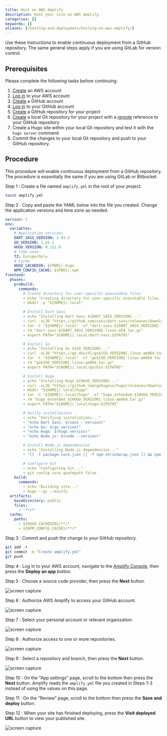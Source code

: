 ```yaml
---
title: Host on AWS Amplify
description: Host your site on AWS Amplify.
categories: []
keywords: []
aliases: [/hosting-and-deployment/hosting-on-aws-amplify/]
---
```


Use these instructions to enable continuous deployment from a GitHub repository. The same general steps apply if you are using GitLab for version control.

## Prerequisites

Please complete the following tasks before continuing:

1. [Create](https://aws.amazon.com/resources/create-account/) an AWS account
1. [Log in](https://console.aws.amazon.com/) to your AWS account
1. [Create](https://github.com/signup) a GitHub account
1. [Log in](https://github.com/login) to your GitHub account
1. [Create](https://github.com/new) a GitHub repository for your project
1. [Create](https://git-scm.com/docs/git-init) a local Git repository for your project with a [remote](https://git-scm.com/docs/git-remote) reference to your GitHub repository
1. Create a Hugo site within your local Git repository and test it with the `hugo server` command
1. Commit the changes to your local Git repository and push to your GitHub repository.

## Procedure

This procedure will enable continuous deployment from a GitHub repository. The procedure is essentially the same if you are using GitLab or Bitbucket.

Step 1
: Create a file named `amplify.yml` in the root of your project.

  ```sh
  touch amplify.yml
  ```

Step 2
: Copy and paste the YAML below into the file you created. Change the application versions and time zone as needed.

  ```yaml {file="amplify.yml" copy=true}
  version: 1
  env:
    variables:
      # Application versions
      DART_SASS_VERSION: 1.93.2
      GO_VERSION: 1.25.1
      HUGO_VERSION: 0.151.0
      # Time zone
      TZ: Europe/Oslo
      # Cache
      HUGO_CACHEDIR: ${PWD}/.hugo
      NPM_CONFIG_CACHE: ${PWD}/.npm
  frontend:
    phases:
      preBuild:
        commands:
          # Create directory for user-specific executable files
          - echo "Creating directory for user-specific executable files..."
          - mkdir -p "${HOME}/.local"

          # Install Dart Sass
          - echo "Installing Dart Sass ${DART_SASS_VERSION}..."
          - curl -sLJO "https://github.com/sass/dart-sass/releases/download/${DART_SASS_VERSION}/dart-sass-${DART_SASS_VERSION}-linux-x64.tar.gz"
          - tar -C "${HOME}/.local" -xf "dart-sass-${DART_SASS_VERSION}-linux-x64.tar.gz"
          - rm "dart-sass-${DART_SASS_VERSION}-linux-x64.tar.gz"
          - export PATH="${HOME}/.local/dart-sass:${PATH}"

          # Install Go
          - echo "Installing Go ${GO_VERSION}..."
          - curl -sLJO "https://go.dev/dl/go${GO_VERSION}.linux-amd64.tar.gz"
          - tar -C "${HOME}/.local" -xf "go${GO_VERSION}.linux-amd64.tar.gz"
          - rm "go${GO_VERSION}.linux-amd64.tar.gz"
          - export PATH="${HOME}/.local/go/bin:${PATH}"

          # Install Hugo
          - echo "Installing Hugo ${HUGO_VERSION}..."
          - curl -sLJO "https://github.com/gohugoio/hugo/releases/download/v${HUGO_VERSION}/hugo_extended_${HUGO_VERSION}_linux-amd64.tar.gz"
          - mkdir "${HOME}/.local/hugo"
          - tar -C "${HOME}/.local/hugo" -xf "hugo_extended_${HUGO_VERSION}_linux-amd64.tar.gz"
          - rm "hugo_extended_${HUGO_VERSION}_linux-amd64.tar.gz"
          - export PATH="${HOME}/.local/hugo:${PATH}"

          # Verify installations
          - echo "Verifying installations..."
          - "echo Dart Sass: $(sass --version)"
          - "echo Go: $(go version)"
          - "echo Hugo: $(hugo version)"
          - "echo Node.js: $(node --version)"

          # Install Node.js dependencies
          - echo "Installing Node.js dependencies..."
          - "[[ -f package-lock.json || -f npm-shrinkwrap.json ]] && npm ci --prefer-offline || true"

          # Configure Git
          - echo "Configuring Git..."
          - git config core.quotepath false
      build:
        commands:
          - echo "Building site..."
          - hugo --gc --minify
    artifacts:
      baseDirectory: public
      files:
        - '**/*'
    cache:
      paths:
        - ${HUGO_CACHEDIR}/**/*
        - ${NPM_CONFIG_CACHE}/**/*
  ```

Step 3
: Commit and push the change to your GitHub repository.

  ```sh
  git add -A
  git commit -m "Create amplify.yml"
  git push
  ```

Step 4
: Log in to your AWS account, navigate to the [Amplify Console], then press the  **Deploy an app** button.

Step 5
: Choose a source code provider, then press the **Next** button.

  ![screen capture](amplify-step-05.png)

Step 6
: Authorize AWS Amplify to access your GitHub account.

  ![screen capture](amplify-step-06.png)

Step 7
: Select your personal account or relevant organization.

  ![screen capture](amplify-step-07.png)

Step 8
: Authorize access to one or more repositories.

  ![screen capture](amplify-step-08.png)

Step 9
: Select a repository and branch, then press the **Next** button.

  ![screen capture](amplify-step-09.png)

Step 10
: On the "App settings" page, scroll to the bottom then press the **Next** button. Amplify reads the `amplify.yml` file you created in Steps 1-3 instead of using the values on this page.

Step 11
: On the "Review" page, scroll to the bottom then press the **Save and deploy** button.

Step 12
: When your site has finished deploying, press the **Visit deployed URL** button to view your published site.

  ![screen capture](amplify-step-11.png)

[Amplify Console]: https://console.aws.amazon.com/amplify/apps
